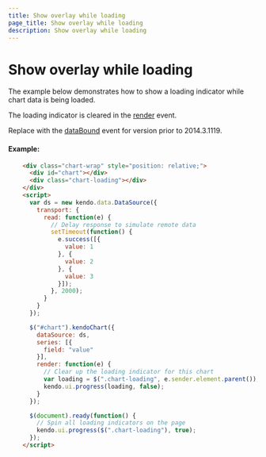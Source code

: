 ```yaml
---
title: Show overlay while loading
page_title: Show overlay while loading
description: Show overlay while loading
---
```


# Show overlay while loading

The example below demonstrates how to show a loading indicator while chart data is being loaded.

The loading indicator is cleared in the [render](/api/javascript/dataviz/ui/chart#events-render) event.

Replace with the [dataBound](/api/javascript/dataviz/ui/chart#events-dataBound) event for version prior to 2014.3.1119.

#### Example:

```html
    <div class="chart-wrap" style="position: relative;">
      <div id="chart"></div>
      <div class="chart-loading"></div>
    </div>
    <script>
      var ds = new kendo.data.DataSource({
        transport: {
          read: function(e) {
            // Delay response to simulate remote data
            setTimeout(function() {
              e.success([{
                value: 1
              }, {
                value: 2
              }, {
                value: 3
              }]);
            }, 2000);
          }
        }
      });

      $("#chart").kendoChart({
        dataSource: ds,
        series: [{
          field: "value"
        }],
        render: function(e) {
          // Clear up the loading indicator for this chart
          var loading = $(".chart-loading", e.sender.element.parent());
          kendo.ui.progress(loading, false);
        }
      });

      $(document).ready(function() {
        // Spin all loading indicators on the page
        kendo.ui.progress($(".chart-loading"), true);
      });
    </script>
```
